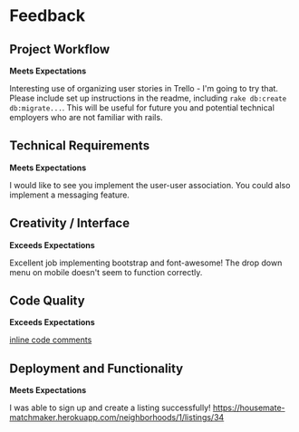# Feedback

## Project Workflow

**Meets Expectations** 

Interesting use of organizing user stories in Trello - I'm going to try that. Please include 
set up instructions in the readme, including `rake db:create db:migrate...`. This will be useful
for future you and potential technical employers who are not familiar with rails.

## Technical Requirements

**Meets Expectations**

I would like to see you implement the user-user association. You could also implement
a messaging feature. 

## Creativity / Interface

**Exceeds Expectations**

Excellent job implementing bootstrap and font-awesome! The drop down menu on mobile doesn't seem
to function correctly.

## Code Quality

**Exceeds Expectations**

[inline code comments](https://github.com/jshawl/housemate_matchmaker/compare/ae89987...9d28651)

## Deployment and Functionality

**Meets Expectations**

I was able to sign up and create a listing successfully! https://housemate-matchmaker.herokuapp.com/neighborhoods/1/listings/34

